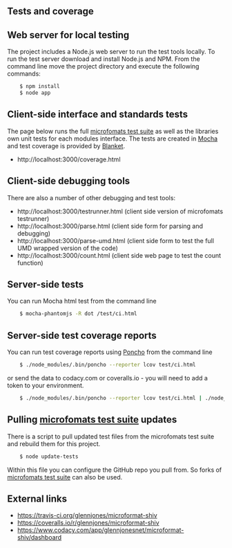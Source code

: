 Tests and coverage
-----------------

Web server for local testing
----------------------------
The project includes a Node.js web server to run the test tools locally. To run the test server download and install Node.js and NPM. 
From the command line move the project directory and execute the following commands:

```sh 
    $ npm install
    $ node app
```  


Client-side interface and standards tests
--------------------------------------
The page below runs the full [microfomats test suite](https://github.com/microformats/tests) as well as the libraries own unit tests for 
each modules interface. 
The tests are created in [Mocha](http://mochajs.org/) and test coverage is provided by [Blanket](http://blanketjs.org/).

* http://localhost:3000/coverage.html



Client-side debugging tools
---------------------------
There are also a number of other debugging and test tools:

* http://localhost:3000/testrunner.html (client side version of microfomats testrunner)
* http://localhost:3000/parse.html (client side form for parsing and debugging)
* http://localhost:3000/parse-umd.html (client side form to test the full UMD wrapped version of the code)
* http://localhost:3000/count.html (client side web page to test the count function)


Server-side tests
--------------------------------------
You can run Mocha html test from the command line
```sh 
    $ mocha-phantomjs -R dot /test/ci.html
```   
    
Server-side test coverage reports
--------------------------------------
You can run test coverage reports using [Poncho](https://github.com/deepsweet/poncho) from the command line

```sh 
    $ ./node_modules/.bin/poncho --reporter lcov test/ci.html
```  

or send the data to codacy.com or coveralls.io - you will need to add a token to your environment.

```sh
    $ ./node_modules/.bin/poncho --reporter lcov test/ci.html | ./node_modules/codacy-coverage/bin/codacy-coverage.js
```  


Pulling [microfomats test suite](https://github.com/microformats/tests) updates
-------------------------------------------------------------------------------
There is a script to pull updated test files from the microfomats test suite and rebuild them for this project.

```sh 
    $ node update-tests
```  

Within this file you can configure the GitHub repo you pull from. So forks of [microfomats test suite](https://github.com/microformats/tests) can also be used.



External links
-------------

* https://travis-ci.org/glennjones/microformat-shiv
* https://coveralls.io/r/glennjones/microformat-shiv
* https://www.codacy.com/app/glennjonesnet/microformat-shiv/dashboard